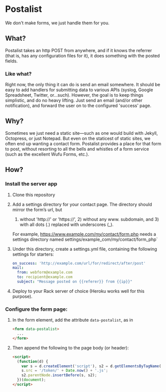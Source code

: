Postalist
=========

We don't make forms, we just handle them for you.

What?
-----

Postalist takes an http POST from anywhere, and if it knows the referrer (that is, has any configuration files for it), it does something with the posted fields.

### Like what?

Right now, the only thing it can do is send an email somewhere. It should be easy to add handlers for submitting data to various APIs (syslog, Google Spreadsheet, Twitter, or...such). However, the goal is to keep things simplistic, and do no heavy lifting. Just send an email (and/or other notification), and forward the user on to the configured 'success' page.

Why?
----

Sometimes we just need a static site—such as one would build with Jekyll, Octopress, or just Notepad. But even on the staticest of static sites, we often end up wanting a contact form. Postalist provides a place for that form to post, without resorting to all the bells and whistles of a form service (such as the excellent Wufu Forms, etc.).

How?
----

### Install the server app

1. Clone this repository

2. Add a settings directory for your contact page. The directory should mirror the form’s url, but
   1) without 'http://' or 'https://', 2) without any www. subdomain, and 3) with all dots (.)
   replaced with underscores (_).

   For example, https://www.example.com/my/contact/form.php needs a settings directory named settings/example_com/my/contact/form_php`

3. Under this directory, create a settings.yml file, containing the following settings for starters:

   ```yaml
   on_success: 'http://example.com/url/for/redirect/after/post'
   mail:
     from: webform@example.com
     to: recipient@example.com
     subject: "Message posted on {{referer}} from {{ip}}"
   ```

4. Deploy to your Rack server of choice (Heroku works well for this purpose).

### Configure the form page:

1. In the form element, add the attribute `data-postalist`, as in

   ```html
   <form data-postalist>
     ...
   </form>
   ```

2. Then append the following to the page body (or header):

   ```html
   <script>
     (function(d) {
       var s = d.createElement('script'), s2 = d.getElementsByTagName('script')[0];
       s.src = '/token/' + Date.now() + '.js';
       s2.parentNode.insertBefore(s, s2);
     })(document);
   </script>
   ```
